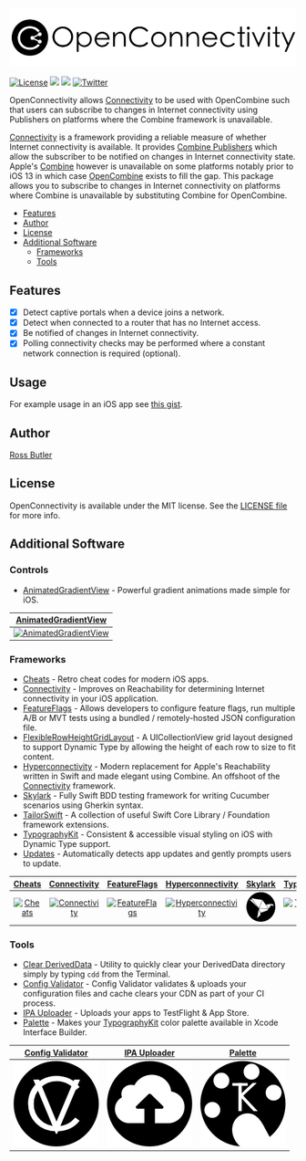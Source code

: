 ![OpenConnectivity](https://raw.githubusercontent.com/rwbutler/OpenConnectivity/main/docs/images/openconnectivity-banner.png)

[![License](https://img.shields.io/cocoapods/l/Connectivity.svg?style=flat)](./LICENSE)
[![](https://img.shields.io/endpoint?url=https%3A%2F%2Fswiftpackageindex.com%2Fapi%2Fpackages%2Frwbutler%2FOpenConnectivity%2Fbadge%3Ftype%3Dswift-versions)](https://swiftpackageindex.com/rwbutler/OpenConnectivity)
[![](https://img.shields.io/endpoint?url=https%3A%2F%2Fswiftpackageindex.com%2Fapi%2Fpackages%2Frwbutler%2FOpenConnectivity%2Fbadge%3Ftype%3Dplatforms)](https://swiftpackageindex.com/rwbutler/OpenConnectivity)
[![Twitter](https://img.shields.io/badge/twitter-@ross_w_butler-blue.svg?style=flat)](https://twitter.com/ross_w_butler)

OpenConnectivity allows [Connectivity](https://github.com/rwbutler/Connectivity) to be used with OpenCombine such that users can subscribe to changes in Internet connectivity using Publishers on platforms where the Combine framework is unavailable.

[Connectivity](https://github.com/rwbutler/Connectivity) is a framework providing a reliable measure of whether Internet connectivity is available. It provides [Combine Publishers](https://developer.apple.com/documentation/combine/publisher) which allow the subscriber to be notified on changes in Internet connectivity state. Apple's [Combine](https://developer.apple.com/documentation/combine) however is unavailable on some platforms notably prior to iOS 13 in which case [OpenCombine](https://github.com/OpenCombine/OpenCombine) exists to fill the gap. This package allows you to subscribe to changes in Internet connectivity on platforms where Combine is unavailable by substituting Combine for OpenCombine.

- [Features](#features)
- [Author](#author)
- [License](#license)
- [Additional Software](#additional-software)
	- [Frameworks](#frameworks)
	- [Tools](#tools)

## Features

- [x] Detect captive portals when a device joins a network.
- [x] Detect when connected to a router that has no Internet access.
- [x] Be notified of changes in Internet connectivity.
- [x] Polling connectivity checks may be performed where a constant network connection is required (optional).

## Usage

For example usage in an iOS app see [this gist](https://gist.github.com/rwbutler/0f2502d7487b6e2c3ca76ca791e1200c).

## Author

[Ross Butler](https://github.com/rwbutler)

## License

OpenConnectivity is available under the MIT license. See the [LICENSE file](./LICENSE) for more info.

## Additional Software

### Controls

* [AnimatedGradientView](https://github.com/rwbutler/AnimatedGradientView) - Powerful gradient animations made simple for iOS.

|[AnimatedGradientView](https://github.com/rwbutler/AnimatedGradientView) |
|:-------------------------:|
|[![AnimatedGradientView](https://raw.githubusercontent.com/rwbutler/AnimatedGradientView/master/docs/images/animated-gradient-view-logo.png)](https://github.com/rwbutler/AnimatedGradientView) 

### Frameworks

* [Cheats](https://github.com/rwbutler/Cheats) - Retro cheat codes for modern iOS apps.
* [Connectivity](https://github.com/rwbutler/Connectivity) - Improves on Reachability for determining Internet connectivity in your iOS application.
* [FeatureFlags](https://github.com/rwbutler/FeatureFlags) - Allows developers to configure feature flags, run multiple A/B or MVT tests using a bundled / remotely-hosted JSON configuration file.
* [FlexibleRowHeightGridLayout](https://github.com/rwbutler/FlexibleRowHeightGridLayout) - A UICollectionView grid layout designed to support Dynamic Type by allowing the height of each row to size to fit content.
* [Hyperconnectivity](https://github.com/rwbutler/Hyperconnectivity) - Modern replacement for Apple's Reachability written in Swift and made elegant using Combine. An offshoot of the [Connectivity](https://github.com/rwbutler/Connectivity) framework.
* [Skylark](https://github.com/rwbutler/Skylark) - Fully Swift BDD testing framework for writing Cucumber scenarios using Gherkin syntax.
* [TailorSwift](https://github.com/rwbutler/TailorSwift) - A collection of useful Swift Core Library / Foundation framework extensions.
* [TypographyKit](https://github.com/rwbutler/TypographyKit) - Consistent & accessible visual styling on iOS with Dynamic Type support.
* [Updates](https://github.com/rwbutler/Updates) - Automatically detects app updates and gently prompts users to update.

|[Cheats](https://github.com/rwbutler/Cheats) |[Connectivity](https://github.com/rwbutler/Connectivity) | [FeatureFlags](https://github.com/rwbutler/FeatureFlags) | [Hyperconnectivity](https://github.com/rwbutler/Hyperconnectivity) | [Skylark](https://github.com/rwbutler/Skylark) | [TypographyKit](https://github.com/rwbutler/TypographyKit) | [Updates](https://github.com/rwbutler/Updates) |
|:-------------------------:|:-------------------------:|:-------------------------:|:-------------------------:|:-------------------------:|:-------------------------:|:-------------------------:|
|[![Cheats](https://raw.githubusercontent.com/rwbutler/Cheats/master/docs/images/cheats-logo.png)](https://github.com/rwbutler/Cheats) |[![Connectivity](https://github.com/rwbutler/Connectivity/raw/master/ConnectivityLogo.png)](https://github.com/rwbutler/Connectivity) | [![FeatureFlags](https://raw.githubusercontent.com/rwbutler/FeatureFlags/master/docs/images/feature-flags-logo.png)](https://github.com/rwbutler/FeatureFlags) | [![Hyperconnectivity](https://raw.githubusercontent.com/rwbutler/Hyperconnectivity/master/docs/images/hyperconnectivity-logo.png)](https://github.com/rwbutler/Hyperconnectivity) | [![Skylark](https://github.com/rwbutler/Skylark/raw/master/SkylarkLogo.png)](https://github.com/rwbutler/Skylark) | [![TypographyKit](https://raw.githubusercontent.com/rwbutler/TypographyKit/master/docs/images/typography-kit-logo.png)](https://github.com/rwbutler/TypographyKit) | [![Updates](https://raw.githubusercontent.com/rwbutler/Updates/master/docs/images/updates-logo.png)](https://github.com/rwbutler/Updates)

### Tools

* [Clear DerivedData](https://github.com/rwbutler/ClearDerivedData) - Utility to quickly clear your DerivedData directory simply by typing `cdd` from the Terminal.
* [Config Validator](https://github.com/rwbutler/ConfigValidator) - Config Validator validates & uploads your configuration files and cache clears your CDN as part of your CI process.
* [IPA Uploader](https://github.com/rwbutler/IPAUploader) - Uploads your apps to TestFlight & App Store.
* [Palette](https://github.com/rwbutler/TypographyKitPalette) - Makes your [TypographyKit](https://github.com/rwbutler/TypographyKit) color palette available in Xcode Interface Builder.

|[Config Validator](https://github.com/rwbutler/ConfigValidator) | [IPA Uploader](https://github.com/rwbutler/IPAUploader) | [Palette](https://github.com/rwbutler/TypographyKitPalette)|
|:-------------------------:|:-------------------------:|:-------------------------:|
|[![Config Validator](https://raw.githubusercontent.com/rwbutler/ConfigValidator/master/docs/images/config-validator-logo.png)](https://github.com/rwbutler/ConfigValidator) | [![IPA Uploader](https://raw.githubusercontent.com/rwbutler/IPAUploader/master/docs/images/ipa-uploader-logo.png)](https://github.com/rwbutler/IPAUploader) | [![Palette](https://raw.githubusercontent.com/rwbutler/TypographyKitPalette/master/docs/images/typography-kit-palette-logo.png)](https://github.com/rwbutler/TypographyKitPalette)
